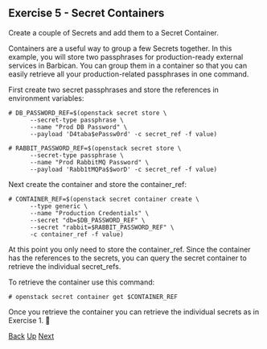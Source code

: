 ## Exercise 5 - Secret Containers
Create a couple of Secrets and add them to a Secret Container.

Containers are a useful way to group a few Secrets together.  In this example, you will store two passphrases for production-ready external services in Barbican.  You can group them in a container so that you can easily retrieve all your production-related passphrases in one command.

First create two secret passphrases and store the references in environment variables:

    # DB_PASSWORD_REF=$(openstack secret store \
          --secret-type passphrase \
          --name "Prod DB Password" \
          --payload 'D4taba$ePassw0rd' -c secret_ref -f value)

    # RABBIT_PASSWORD_REF=$(openstack secret store \
          --secret-type passphrase \
          --name "Prod RabbitMQ Password" \
          --payload 'Rabb1tMQPa$$worD' -c secret_ref -f value)

Next create the container and store the container_ref:

    # CONTAINER_REF=$(openstack secret container create \
          --type generic \
          --name "Production Credentials" \
          --secret "db=$DB_PASSWORD_REF" \
          --secret "rabbit=$RABBIT_PASSWORD_REF" \
          -c container_ref -f value)

At this point you only need to store the container_ref.  Since the container has the references to the secrets, you can query the secret container to retrieve the individual secret_refs.

To retrieve the container use this command:

    # openstack secret container get $CONTAINER_REF

Once you retrieve the container you can retrieve the individual secrets as in Exercise 1.


[Back](Exercise_04_Image_Verification.md) [Up](../README.md) [Next](Exercise_06_Generating_Symmetric_Encryption_Keys.md)
